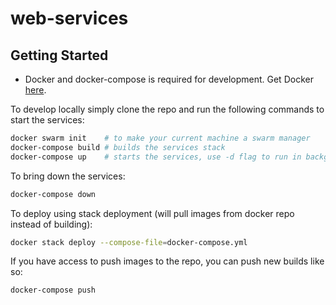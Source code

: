 # web-services

## Getting Started

- Docker and docker-compose is required for development. Get Docker [here](https://www.docker.com/get-started).

To develop locally simply clone the repo and run the following commands to start the services:

```bash
docker swarm init    # to make your current machine a swarm manager
docker-compose build # builds the services stack
docker-compose up    # starts the services, use -d flag to run in background
```

To bring down the services:

```bash
docker-compose down
```

To deploy using stack deployment (will pull images from docker repo instead of building):

```bash
docker stack deploy --compose-file=docker-compose.yml
```

If you have access to push images to the repo, you can push new builds like so:

```bash
docker-compose push
```
